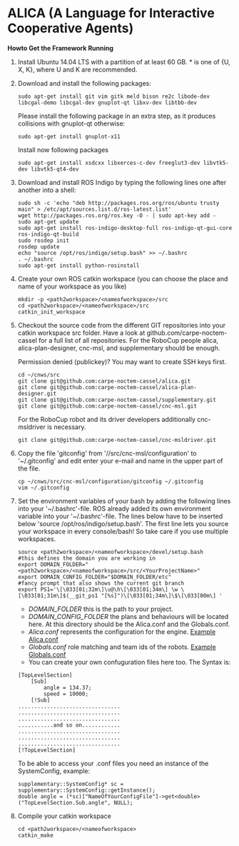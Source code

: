 # ALICA (A Language for Interactive Cooperative Agents)

**Howto Get the Framework Running**

1. Install Ubuntu 14.04 LTS with a partition of at least 60 GB. * is one of {U, X, K}, where U and K are recommended. 

2. Download and install the following packages: 
	```
	sudo apt-get install git vim gitk meld bison re2c libode-dev libcgal-demo libcgal-dev gnuplot-qt libxv-dev libtbb-dev
	```
   Please install the following package in an extra step, as it produces collisions with gnuplot-qt otherwise: 
	```
	sudo apt-get install gnuplot-x11
	```
   Install now following packages
   
	```
	sudo apt-get install xsdcxx libxerces-c-dev freeglut3-dev libvtk5-dev libvtk5-qt4-dev
	```
	
3. Download and install ROS Indigo by typing the following lines one after another into a shell: 

	```
	sudo sh -c 'echo "deb http://packages.ros.org/ros/ubuntu trusty main" > /etc/apt/sources.list.d/ros-latest.list'
	wget http://packages.ros.org/ros.key -O - | sudo apt-key add -
	sudo apt-get update
	sudo apt-get install ros-indigo-desktop-full ros-indigo-qt-gui-core ros-indigo-qt-build
	sudo rosdep init
	rosdep update 
	echo "source /opt/ros/indigo/setup.bash" >> ~/.bashrc
	. ~/.bashrc
	sudo apt-get install python-rosinstall
	```

4. Create your own ROS catkin workspace (you can choose the place and name of your workspace as you like) 

	```
	mkdir -p <path2workspace>/<nameofworkspace>/src
	cd <path2workspace>/<nameofworkspace>/src
	catkin_init_workspace
	```

5. Checkout the source code from the different GIT repositories into your catkin workspace src folder. Have a look at github.com/carpe-noctem-cassel for a full list of all repositories. For the RoboCup people alica, alica-plan-designer, cnc-msl, and supplementary should be enough.

   Permission denied (publickey)? You may want to create SSH keys first. 

	```
	cd ~/cnws/src
	git clone git@github.com:carpe-noctem-cassel/alica.git
	git clone git@github.com:carpe-noctem-cassel/alica-plan-designer.git
	git clone git@github.com:carpe-noctem-cassel/supplementary.git
	git clone git@github.com:carpe-noctem-cassel/cnc-msl.git
	```
   For the RoboCup robot and its driver developers additionally cnc-msldriver is necessary. 

	```
	git clone git@github.com:carpe-noctem-cassel/cnc-msldriver.git
	```

6. Copy the file 'gitconfig' from '<path2workspace>/<nameofworkspace>/src/cnc-msl/configuration' to '~/.gitconfig' and edit enter your e-mail and name in the upper part of the file. 

	```
	cp ~/cnws/src/cnc-msl/configuration/gitconfig ~/.gitconfig
	vim ~/.gitconfig
	```

7. Set the environment variables of your bash by adding the following lines into your '~/.bashrc'-file. ROS already added its own environment variable into your '~/.bashrc'-file. The lines below have to be inserted below 'source /opt/ros/indigo/setup.bash'. The first line lets you source your workspace in every console/bash! So take care if you use multiple workspaces. 

	```
	source <path2workspace>/<nameofworkspace>/devel/setup.bash
	#this defines the domain you are working in
	export DOMAIN_FOLDER="<path2workspace>/<nameofworkspace>/src/<YourProjectName>"
	export DOMAIN_CONFIG_FOLDER="$DOMAIN_FOLDER/etc"
	#fancy prompt that also shows the current git branch
	export PS1='\[\033[01;32m\]\u@\h\[\033[01;34m\] \w \[\033[01;31m\]$(__git_ps1 "[%s]")\[\033[01;34m\]\$\[\033[00m\] '
	```

	* *DOMAIN_FOLDER* this is the path to your project.
	* *DOMAIN_CONFIG_FOLDER* the plans and behaviours will be located here. At this directory should be the Alica.conf and the Globals.conf. 
	* *Alica.conf* represents the configuration for the engine. [Example Alica.conf](Alica_alica_conf.md)
	* *Globals.conf*  role matching and team ids of the robots. [Example Globals.conf](Alica_globals_conf.md)
	* You can create your own confuguration files here too. The Syntax is:
	
	```
	[TopLevelSection]
		[Sub]
			angle = 134.37;
			speed = 10000;
		[!Sub]
	................................
	................................
	................................
	...........and so on............
	................................
	................................
	................................
	[!TopLevelSection]
	```

	To be able to access your .conf files you need an instance of the SystemConfig, example:
	
	```
	supplementary::SystemConfig* sc = supplementary::SystemConfig::getInstance();
	double angle = (*sc)["NameOfYourConfigFile"]->get<double>("TopLevelSection.Sub.angle", NULL);
	```

8. Compile your catkin workspace 

	```
	cd <path2workspace>/<nameofworkspace>
	catkin_make
	```


